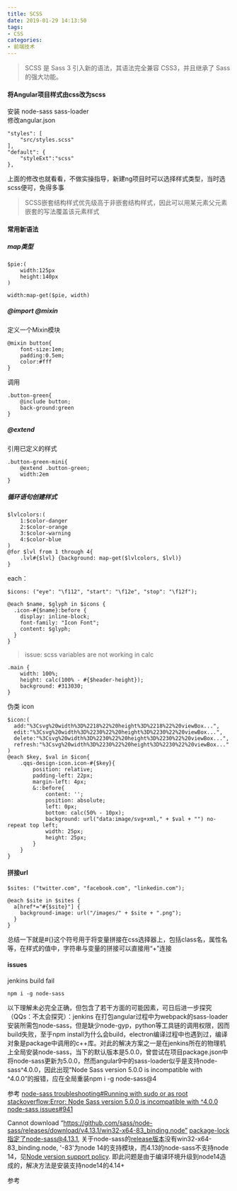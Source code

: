 ```yaml
---
title: SCSS
date: 2019-01-29 14:13:50
tags:
- CSS
categories: 
- 前端技术
---
```

> SCSS 是 Sass 3 引入新的语法，其语法完全兼容 CSS3，并且继承了 Sass 的强大功能。

#### 将Angular项目样式由css改为scss
安装 node-sass sass-loader<br>
修改angular.json<br>
```
"styles": [
    "src/styles.scss"
],
"default": {
    "styleExt":"scss"
},
```
上面的修改也就看看，不做实操指导，新建ng项目时可以选择样式类型，当时选scss便可，免得多事

> SCSS嵌套结构样式优先级高于非嵌套结构样式，因此可以用某元素父元素嵌套的写法覆盖该元素样式
#### 常用新语法
##### map类型
```
$pie:(
    width:125px
    height:140px
)
```
```
width:map-get($pie, width)
```
##### @import @mixin
定义一个Mixin模块
```
@mixin button{
    font-size:1em;
    padding:0.5em;
    color:#fff
}
```
调用
```
.button-green{
    @include button;
    back-ground:green
}
```
##### @extend
引用已定义的样式
```
.button-green-mini{
    @extend .button-green;
    width:2em
}
```
##### 循环语句创建样式
```
$lvlcolors:(
    1:$color-danger
    2:$color-orange
    3:$color-warning
    4:$color-blue
)
@for $lvl from 1 through 4{
    .lvl#{$lvl} {background: map-get($lvlcolors, $lvl)}
}
```
each：
```
$icons: ("eye": "\f112", "start": "\f12e", "stop": "\f12f");

@each $name, $glyph in $icons {
  .icon-#{$name}:before {
    display: inline-block;
    font-family: "Icon Font";
    content: $glyph;
  }
}
```
> issue: scss variables are not working in calc
```
.main {
	width: 100%;
	height: calc(100% - #{$header-height});
	background: #313030;
}
```
伪类 icon
```
$icon:(
  add:"%3Csvg%20width%3D%2218%22%20height%3D%2218%22%20viewBox...",
  edit:"%3Csvg%20width%3D%2230%22%20height%3D%2230%22%20viewBox...",
  delete:"%3Csvg%20width%3D%2230%22%20height%3D%2230%22%20viewBox...",
  refresh:"%3Csvg%20width%3D%2230%22%20height%3D%2230%22%20viewBox..."
)
@each $key, $val in $icon{
	.qqs-design-icon.icon-#{$key}{
		position: relative;
		padding-left: 22px;
		margin-left: 4px;
		&::before{
			content: '';
			position: absolute;
			left: 0px;
			bottom: calc(50% - 10px);
			background: url("data:image/svg+xml," + $val + "") no-repeat top left;
			width: 25px;
			height: 25px;
		}
	}
}
```
#### 拼接url
```
$sites: ("twitter.com", "facebook.com", "linkedin.com");

@each $site in $sites {
  a[href*="#{$site}"] {
    background-image: url("/images/" + $site + ".png");
  }
}
```
总结一下就是#{}这个符号用于将变量拼接在css选择器上，包括class名，属性名等，在样式的值中，字符串与变量的拼接可以直接用“+”连接
#### issues
jenkins build fail
```
npm i -g node-sass
```
以下理解未必完全正确，但包含了若干方面的可能因素，可日后进一步探究（QQs：不太会探究）：jenkins 在打包angular过程中为webpack的sass-loader安装所需包node-sass，但是缺少node-gyp，python等工具链的调用权限，因而build失败，至于npm install为什么会build，electron编译过程中也遇到过，编译对象是package中调用的c++库。对此的解决方案之一是在jenkins所在的物理机上全局安装node-sass，当下的默认版本是5.0.0，曾尝试在项目package.json中将node-sass更新为5.0.0，然而angular9中的sass-loader似乎是支持node-sass^4.0.0，因此出现“Node Sass version 5.0.0 is incompatible with ^4.0.0”的报错，应在全局重装npm i -g node-sass@4

参考
[node-sass troubleshooting#Running with sudo or as root](https://github.com/sass/node-sass/blob/master/TROUBLESHOOTING.md#running-with-sudo-or-as-root)
[stackoverflow:Error: Node Sass version 5.0.0 is incompatible with ^4.0.0](https://stackoverflow.com/questions/64625050/error-node-sass-version-5-0-0-is-incompatible-with-4-0-0)
[node-sass issues#941](https://github.com/sass/node-sass/issues/941)

Cannot download “https://github.com/sass/node-sass/releases/download/v4.13.1/win32-x64-83_binding.node”
package-lock指定了node-sass@4.13.1, 关于node-sass的[release版本](https://github.com/sass/node-sass/releases/tag/v4.13.1)没有win32-x64-83_binding.node, '-83'为node 14的支持模块，而4.13的node-sass不支持node 14，见[Node version support policy](https://www.npmjs.com/package/node-sass#node-version-support-policy). 即此问题是由于编译环境升级到node14造成的，解决方法是安装支持node14的4.14+

参考[](https://stackoverflow.com/questions/66382986/npm-install-problem-cannot-download-win32-x64-83-binding-node)
